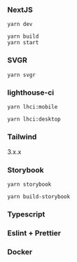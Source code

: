 ### NextJS

```
yarn dev
```

```
yarn build
yarn start
```

### SVGR

```
yarn svgr
```

### lighthouse-ci

```
yarn lhci:mobile
```

```
yarn lhci:desktop
```

### Tailwind

3.x.x

### Storybook

```
yarn storybook
```

```
yarn build-storybook
```

### Typescript

### Eslint + Prettier

### Docker
